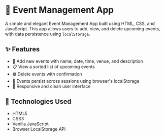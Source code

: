 # 📅 Event Management App

A simple and elegant Event Management App built using HTML, CSS, and JavaScript. This app allows users to add, view, and delete upcoming events, with data persistence using `localStorage`.

## ✨ Features

- 📝 Add new events with name, date, time, venue, and description
- 📋 View a sorted list of upcoming events
- 🗑️ Delete events with confirmation
- 💾 Events persist across sessions using browser's localStorage
- 📱 Responsive and clean user interface

## 🚀 Technologies Used

- HTML5
- CSS3
- Vanilla JavaScript
- Browser LocalStorage API


